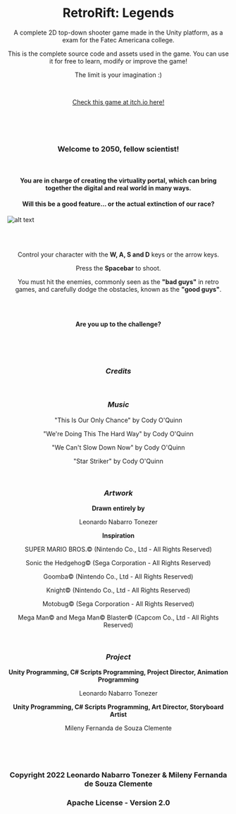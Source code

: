 <h1 align="center">RetroRift: Legends</h1>

<p align="center">A complete 2D top-down shooter game made in the Unity platform, as a exam for the Fatec Americana college.</p>
<p align="center">This is the complete source code and assets used in the game. You can use it for free to learn, modify or improve the game!</p>
<p align="center">The limit is your imagination :)</p>

<br>

<p align="center"><a href="https://leonardontz.itch.io/retrorift-legends">Check this game at itch.io here!</a></p>

<br>
<br>
<br>

<h3 align="center">Welcome to 2050, fellow scientist!</h3>
<br>
<h4 align="center">You are in charge of creating the virtuality portal, which can bring together the digital and real world in many ways.</h4>
<h4 align="center">Will this be a good feature... or the actual extinction of our race?</h4>

![alt text](https://github.com/leonardont/RetroRift-Legends/tree/main/Assets/Textures/Menu/menuBackground.png?raw=true)

<br>
<br>

<p align="center">Control your character with the <b>W, A, S and D</b> keys or the arrow keys.</p>
<p align="center">Press the <b>Spacebar</b> to shoot.</p>
<p align="center">You must hit the enemies, commonly seen as the <b>"bad guys"</b> in retro games, and carefully dodge the obstacles, known as the <b>"good guys"</b>.</p>

<br>
<br>

<p align="center"><b>Are you up to the challenge?</b></p>

<br>
<br>
<br>

<h3 align="center"><i><b>Credits</b></i></h3>

<br>

<h3 align="center"><i><b>Music</b></i></h3>

<p align="center">"This Is Our Only Chance" by Cody O'Quinn</p>
<p align="center">"We're Doing This The Hard Way" by Cody O'Quinn</p>
<p align="center">"We Can't Slow Down Now" by Cody O'Quinn</p>
<p align="center">"Star Striker" by Cody O'Quinn</p>

<br>

<h3 align="center"><i><b>Artwork</b></i></h3>

<p align="center"><b>Drawn entirely by</b></p>
<p align="center">Leonardo Nabarro Tonezer</p>

<p align="center"><b>Inspiration</b></p>
<p align="center">SUPER MARIO BROS.© (Nintendo Co., Ltd - All Rights Reserved)</p>
<p align="center">Sonic the Hedgehog© (Sega Corporation - All Rights Reserved)</p>
<p align="center">Goomba© (Nintendo Co., Ltd - All Rights Reserved)</p>
<p align="center">Knight© (Nintendo Co., Ltd - All Rights Reserved)</p>
<p align="center">Motobug© (Sega Corporation - All Rights Reserved)</p>
<p align="center">Mega Man© and Mega Man© Blaster© (Capcom Co., Ltd - All Rights Reserved)</p>

<br>

<h3 align="center"><i><b>Project</b></i></h3>

<p align="center"><b>Unity Programming, C# Scripts Programming, Project Director, Animation Programming</b></p>
<p align="center">Leonardo Nabarro Tonezer</p>
<p align="center"><b>Unity Programming, C# Scripts Programming, Art Director, Storyboard Artist</b></p>
<p align="center">Mileny Fernanda de Souza Clemente</p>

<br>
<br>
<br>

<h3 align="center">Copyright 2022 Leonardo Nabarro Tonezer & Mileny Fernanda de Souza Clemente</h3>
<h3 align="center">Apache License - Version 2.0</h3>
